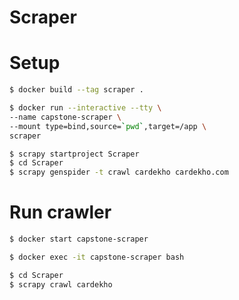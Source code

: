 # Scraper

# Setup
```bash
$ docker build --tag scraper .
```
```bash
$ docker run --interactive --tty \
--name capstone-scraper \
--mount type=bind,source=`pwd`,target=/app \
scraper
```
```bash
$ scrapy startproject Scraper
$ cd Scraper
$ scrapy genspider -t crawl cardekho cardekho.com
```

# Run crawler
```bash
$ docker start capstone-scraper
```
```bash
$ docker exec -it capstone-scraper bash
```
```bash
$ cd Scraper
$ scrapy crawl cardekho
```


<!-- TODOs
	make High Anonymity Proxies middleware
-->